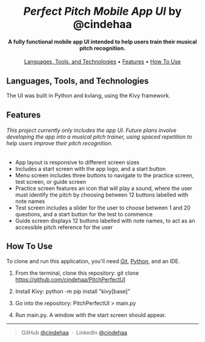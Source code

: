 <h1 align="center">
  <br>
  <i>Perfect Pitch Mobile App UI</i> by @cindehaa
  <br>
</h1>

<h4 align="center">A fully functional mobile app UI intended to help users train their musical pitch recognition.</h4>

<p align="center">
  <a href="#languages-tools-and-technologies">Languages, Tools, and Technologies</a> •
  <a href="#features">Features</a> •
  <a href="#how-to-use">How To Use</a> 
</p>

## Languages, Tools, and Technologies
The UI was built in Python and kvlang, using the Kivy framework.

## Features
###### This project currently only includes the app UI. Future plans involve developing the app into a musical pitch trainer, using spaced repetition to help users improve their pitch recognition.

* App layout is responsive to different screen sizes
* Includes a start screen with the app logo, and a start button
* Menu screen includes three buttons to navigate to the practice screen, test screen, or guide screen
* Practice screen features an icon that will play a sound, where the user must identify the pitch by choosing between 12 buttons labelled with note names
* Test screen includes a slider for the user to choose between 1 and 20 questions, and a start button for the test to commence
* Guide screen displays 12 buttons labelled with note names, to act as an accessible pitch reference for the user

## How To Use

To clone and run this application, you'll need [Git](https://git-scm.com), [Python](https://www.python.org/downloads/), and an IDE.

1. From the terminal, clone this repository:
git clone https://github.com/cindehaa/PitchPerfectUI

2. Install Kivy: python -m pip install "kivy[base]"

3. Go into the repository: PitchPerfectUI > main.py 

4. Run main.py. A window with the start screen should appear.
---

> GitHub [@cindehaa](https://github.com/cindehaa) &nbsp;&middot;&nbsp;
> LinkedIn [@cindehaa](https://www.linkedin.com/in/cindehaa/)

